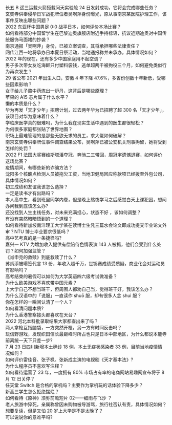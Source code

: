 长五 B 遥三运载火箭搭载问天实验舱 24 日发射成功，它将会完成哪些任务？  
玄奘寺供奉侵华日军战犯牌位者吴啊萍身份曝光，原从事南京某医院护理工作，该事件反映出哪些问题？  
2022 东亚杯中国男足 0:0 战平日本，如何评价本场比赛？  
如何看待部分中国留学生在巴黎迪奥旗舰店附近手持标语，抗议近期迪奥对中国传统服饰马面裙的抄袭？  
南京通报「吴啊萍」身份，已被立案调查，其将承担哪些法律责任？  
网传江西一地将承办日本夏日祭活动，当地通报称并未承办，具体情况如何？  
2022 年的现在，还有多少中国家庭用不起空调？  
男子多次带女友吃海鲜只付塑料袋钱，逃单超两千被拘役三个月，如何避免类似行为再次发生？  
29 省公布 2021 年出生人口，安徽 4 年下降 47.6%，多省份创数十年新低，受哪些因素影响？  
女子给儿子熬中药炼出一炉丹，这背后是哪些原理？  
苹果的 A15 芯片属于什么水平？  
懒的本质是什么？  
华为再发「天才少年」招聘计划，过去两年华为已招聘了超 300 名「天才少年」，该项目对华为意味着什么？  
学临床医学真的很难吗，为什么我在现实生活中遇到的医生都很轻松？  
为何很多家庭都张贴了世界地图？  
职场上最难管理的是那些无欲无求的员工，求大佬如何破解？  
南京玄奘寺供奉牌位事件调查结果公布，吴啊萍已被公安机关刑事拘留，她将受到怎样的处罚？  
2022 F1 法国大奖赛维斯塔潘夺冠，奔驰二三带回，周冠宇遗憾退赛，如何评价这场比赛？  
疫情期间，有哪些新的诈骗方法？  
沈阳多个核酸点检测人员被拖欠工资，当地卫健局回应称款项已经拨至外包公司，具体情况如何？  
初三成绩和友谊我该怎么选择？  
一定是读书才有出路吗？  
本人高中生，看到班里同学内卷，但是晚上熬夜学习之后感觉白天上课犯困，想问办问我到底该怎么办?  
还没找到人生主线任务，对未来充满担心，状态不好 ，该如何调整？  
有没有突然暗暗悟到的一个道理？  
如何看待新加坡南洋理工大学某在读博士生凭三篇水会论文即成功提交毕业论文外审？NTU 博士毕业要求很低吗？  
高中艺考真的是一条捷径吗?  
嘉兴一 KTV 为增加收入提供有偿陪侍色情表演 143 人被抓，他们会受到什么处罚？如何加强监管？  
《肖申克的救赎》到底救赎了什么？  
苏炳添被曝签代言 13 份，年收入超千万，世锦赛成绩受质疑，商业化会对运动员有影响吗？  
高考结束的暑假可以如何为大学英语四六级考试做准备？  
为什么欧美游戏不喜欢带中国元素？  
上大学自己不想当班干，但周围人都劝自己当，觉得班干好，我该怎么办？  
为什么汉语中的「说服」一直读作 shuō 服，却有很多人念 shuì 服？  
你在怎样的一瞬间认清了一个人？  
如何看清问题本质?  
为什么香港警察接头都喜欢在天台？  
2022 河北本科批录取结果大家都查出来了吗？  
两人拿枪互指脑袋，一方突然开枪，另一方有时间反击吗？  
玩信野游戏，发现织田信长最巅峰时所占也只是日本中部地区，为什么都说本能寺前离统一天下只差一步?  
7 月 23 日四川新增本土确诊 18 例，本土无症状感染者 33 例，目前当地疫情情况如何？  
如何评价雷佳音、张子枫、张新成主演的电视剧《天才基本法》?  
为什么程序员不喜欢写注释？  
如何看待运营了 23 年，一度拥有 80% 市场占有率的电商网站易趣网宣布将于 8 月 12 日关停？  
任天堂 Switch 是合格的掌机吗？主要作为掌机玩的话体验下降多少？  
新高三学生怎么拒绝摆烂？  
如何看待《原神》须弥前瞻短片 02——细雨与飞沙 ？  
老人旅游中猝死，亲属称曾因未购物被导游骂，旅行社否认有责，具体情况如何？  
想要复读，但是又怕 20 岁上大学是不是太晚了？  
可以说说你的意难平吗?  
